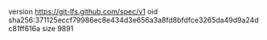 version https://git-lfs.github.com/spec/v1
oid sha256:371125eccf79986ec8e434d3e656a3a8fd8bfdfce3265da49d9a24dc81ff616a
size 9891
